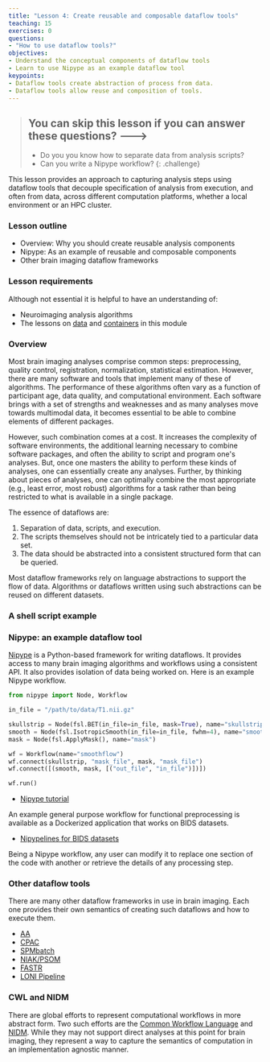 ```yaml
---
title: "Lesson 4: Create reusable and composable dataflow tools"
teaching: 15
exercises: 0
questions:
- "How to use dataflow tools?"
objectives:
- Understand the conceptual components of dataflow tools
- Learn to use Nipype as an example dataflow tool
keypoints:
- Dataflow tools create abstraction of process from data.
- Dataflow tools allow reuse and composition of tools.
---
```


> ## You can skip this lesson if you can answer these questions? --->
>
> - Do you you know how to separate data from analysis scripts?
> - Can you write a Nipype workflow?
{: .challenge}

This lesson provides an approach to capturing analysis steps using dataflow
tools that decouple specification of analysis from execution, and often from 
data, across different computation platforms, whether a local environment or an 
HPC cluster.

### Lesson outline

- Overview: Why you should create reusable analysis components
- Nipype: As an example of reusable and composable components
- Other brain imaging dataflow frameworks

### Lesson requirements

Although not essential it is helpful to have an understanding of:
 
- Neuroimaging analysis algorithms
- The lessons on [data](/03-data) and [containers](/04-containers) in this module

### Overview

Most brain imaging analyses comprise common steps: preprocessing, quality control, 
registration, normalization, statistical estimation. However, there are many
software and tools that implement many of these of algorithms. The performance
of these algorithms often vary as a function of participant age, data quality, 
and computational environment. Each software brings with a set of strengths and
weaknesses and as many analyses move towards multimodal data, it becomes 
essential to be able to combine elements of different packages.

However, such combination comes at a cost. It increases the complexity of 
software environments, the additional learning necessary to combine software 
packages, and often the ability to script and program one's analyses. But, once
one masters the ability to perform these kinds of analyses, one can essentially 
create any analyses. Further, by thinking about pieces of analyses, one can 
optimally combine the most appropriate (e.g., least error, most robust) 
algorithms for a task rather than being restricted to what is available in a 
single package.

The essence of dataflows are:
 
1. Separation of data, scripts, and execution.
2. The scripts themselves should not be intricately tied to a particular data 
set.
3. The data should be abstracted into a consistent structured form that can be 
queried.

Most dataflow frameworks rely on language abstractions to support the flow of 
data. Algorithms or dataflows written using such abstractions can be reused on
different datasets.

### A shell script example

### Nipype: an example dataflow tool
[Nipype](nipy.org/nipype) is a Python-based framework for writing dataflows. It
provides access to many brain imaging algorithms and workflows using a 
consistent API. It also provides isolation of data being worked on. Here is an
example Nipype workflow.

```python
from nipype import Node, Workflow

in_file = "/path/to/data/T1.nii.gz"

skullstrip = Node(fsl.BET(in_file=in_file, mask=True), name="skullstrip")
smooth = Node(fsl.IsotropicSmooth(in_file=in_file, fwhm=4), name="smooth")
mask = Node(fsl.ApplyMask(), name="mask")

wf = Workflow(name="smoothflow")
wf.connect(skullstrip, "mask_file", mask, "mask_file")
wf.connect([(smooth, mask, [("out_file", "in_file")])])

wf.run()
```

- [Nipype tutorial](https://github.com/miykael/nipype_tutorial)

An example general purpose workflow for functional preprocessing is available as
a Dockerized application that works on BIDS datasets.

- [Nipypelines for BIDS datasets](https://github.com/BIDS-Apps/nipypelines)

Being a Nipype workflow, any user can modify it to replace one section of the 
code with another or retrieve the details of any processing step.

### Other dataflow tools
There are many other dataflow frameworks in use in brain imaging. Each one 
provides their own semantics of creating such dataflows and how to execute them.

- [AA](https://github.com/rhodricusack/automaticanalysis)
- [CPAC](https://fcp-indi.github.io/)
- [SPMbatch](https://en.wikibooks.org/wiki/SPM/Batch)
- [NIAK/PSOM](http://psom.simexp-lab.org/)
- [FASTR](http://fastr.readthedocs.io/en/stable/index.html)
- [LONI Pipeline](http://pipeline.loni.usc.edu/)

### CWL and NIDM
There are global efforts to represent computational workflows in more abstract 
form. Two such efforts are the [Common Workflow Language](http://www.commonwl.org/)
and [NIDM](http://nidm.nidash.org/). While they may not support direct analyses
at this point for brain imaging, they represent a way to capture the semantics 
of computation in an implementation agnostic manner.

